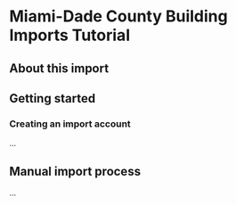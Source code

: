 Miami-Dade County Building Imports Tutorial
=============

## About this import

## Getting started

### Creating an import account

...


## Manual import process

...